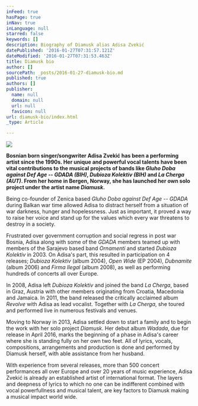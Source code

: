 ```yaml
---
inFeed: true
hasPage: true
inNav: true
inLanguage: null
starred: false
keywords: []
description: Biography of Diamusk alias Adisa Zvekić
datePublished: '2016-01-27T07:31:57.121Z'
dateModified: '2016-01-27T07:31:53.463Z'
title: Diamusk bio
author: []
sourcePath: _posts/2016-01-27-diamusk-bio.md
published: true
authors: []
publisher:
  name: null
  domain: null
  url: null
  favicon: null
url: diamusk-bio/index.html
_type: Article

---
```

![](https://the-grid-user-content.s3-us-west-2.amazonaws.com/62f9c92c-e4c2-4d73-b83d-e8052db52bb7.jpg)

**Bosnian born singer/songwriter Adisa Zvekić has been a 
performing artist since the 1990s. Her unique and powerful vocal talents
have been vital contributions to the musical projects of bands like _Gluho Doba against Def Age -- GDADA (BIH)_, _Dubioza Kolektiv (BIH)_ and _La Cherga (AUT)_. From her home in Bergen, Norway, she has launched her own solo project under the artist name _Diamusk_.**

Being co-founder of Zenica based _Gluho Doba against Def Age -- GDADA_
during Balkan war time allowed Adisa to distract herself from a 
situation of war darkness, hunger and hopelessness. Just as important, 
it proved a way to raise her voice and stand up for the values which 
every war threatens to destroy in a society.

Frustrated over government corruption and social regress in post war Bosnia, Adisa along with some of the _GDADA_ members teamed up with members of the Sarajevo based band _Ornamenti_ and started _Dubioza Kolektiv_ in 2003\. On Adisa's part, this resulted in participation on 4 releases; _Dubioza Kolektiv_ (album 2004), _Open Wide_ (EP 2004), _Dubnamite_ (album 2006) and _Firma Ilegal_ (album 2008), as well as  performing hundreds of concerts all over Europe.

In 2008, Adisa left _Dubioza Kolektiv_ and joined the band _La Cherga_,
based in Graz, Austria with other members originating from Croatia, 
Macedonia and Jamaica. In 2011, the band released the critically 
acclaimed album _Revolve_ with Adisa as lead vocalist. Together with _La Cherga_, she toured and performed live in numerous festivals and venues.

Moving to Norway in 2013, Adisa settled down to start a family and to begin the work with her solo project _Diamusk_. Her debut album _Wadada_,
due for release in April 2016, marks the beginning of a phase in 
Adisa's career where she is standing fully on her own two feet. All of 
lyrics, vocals, compositions, arrangements and production is done and 
performed by Diamusk herself, with able assistance from her husband.

With experience from several releases, more than 500 concert 
performances all over Europe and over 20 years of music experience, 
Adisa Zvekić is already an established artist of international format. 
The layers and deepness of lyrics to which no one can be indifferent 
combined with vocal powerfullness and musical talent, are key factors to
Diamusk making a musical impact world wide.